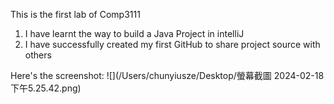 This is the first lab of Comp3111

1. I have learnt the way to build a Java Project in intelliJ
2. I have successfully created my first GitHub to share project source with others
 
Here's the screenshot:
![](/Users/chunyiusze/Desktop/螢幕截圖 2024-02-18 下午5.25.42.png)